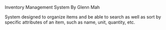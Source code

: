Inventory Management System
By Glenn Mah

System designed to organize items and be able to search as well as sort by specific attributes of an item, such as name, unit, quantity, etc.
